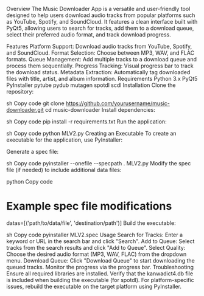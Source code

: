 Overview
The Music Downloader App is a versatile and user-friendly tool designed to help users download audio tracks from popular platforms such as YouTube, Spotify, and SoundCloud. It features a clean interface built with PyQt5, allowing users to search for tracks, add them to a download queue, select their preferred audio format, and track download progress.

Features
Platform Support: Download audio tracks from YouTube, Spotify, and SoundCloud.
Format Selection: Choose between MP3, WAV, and FLAC formats.
Queue Management: Add multiple tracks to a download queue and process them sequentially.
Progress Tracking: Visual progress bar to track the download status.
Metadata Extraction: Automatically tag downloaded files with title, artist, and album information.
Requirements
Python 3.x
PyQt5
PyInstaller
pytube
pydub
mutagen
spotdl
scdl
Installation
Clone the repository:

sh
Copy code
git clone https://github.com/yourusername/music-downloader.git
cd music-downloader
Install dependencies:

sh
Copy code
pip install -r requirements.txt
Run the application:

sh
Copy code
python MLV2.py
Creating an Executable
To create an executable for the application, use PyInstaller:

Generate a spec file:

sh
Copy code
pyinstaller --onefile --specpath . MLV2.py
Modify the spec file (if needed) to include additional data files:

python
Copy code
# Example spec file modifications
datas=[('path/to/data/file', 'destination/path')]
Build the executable:

sh
Copy code
pyinstaller MLV2.spec
Usage
Search for Tracks: Enter a keyword or URL in the search bar and click "Search".
Add to Queue: Select tracks from the search results and click "Add to Queue".
Select Quality: Choose the desired audio format (MP3, WAV, FLAC) from the dropdown menu.
Download Queue: Click "Download Queue" to start downloading the queued tracks. Monitor the progress via the progress bar.
Troubleshooting
Ensure all required libraries are installed.
Verify that the kanwadict4.db file is included when building the executable (for spotdl).
For platform-specific issues, rebuild the executable on the target platform using PyInstaller.
